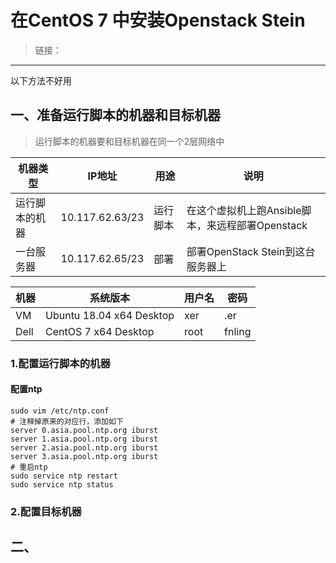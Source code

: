 # 在CentOS 7 中安装Openstack Stein

> 链接：

--------------------------------------------------
以下方法不好用

## 一、准备运行脚本的机器和目标机器

> 运行脚本的机器要和目标机器在同一个2层网络中

机器类型 | IP地址 | 用途 | 说明
-|-|-|-
运行脚本的机器 |10.117.62.63/23 | 运行脚本|在这个虚拟机上跑Ansible脚本，来远程部署Openstack
一台服务器 | 10.117.62.65/23 | 部署|部署OpenStack Stein到这台服务器上

机器|系统版本|用户名|密码
-|-|-|-
VM|Ubuntu 18.04 x64 Desktop | xer | .er
Dell|CentOS 7 x64 Desktop | root | fnling

### 1.配置运行脚本的机器




#### 配置ntp

```shell
sudo vim /etc/ntp.conf
# 注释掉原来的对应行，添加如下
server 0.asia.pool.ntp.org iburst
server 1.asia.pool.ntp.org iburst
server 2.asia.pool.ntp.org iburst
server 3.asia.pool.ntp.org iburst
# 重启ntp
sudo service ntp restart
sudo service ntp status
```

### 2.配置目标机器


## 二、

